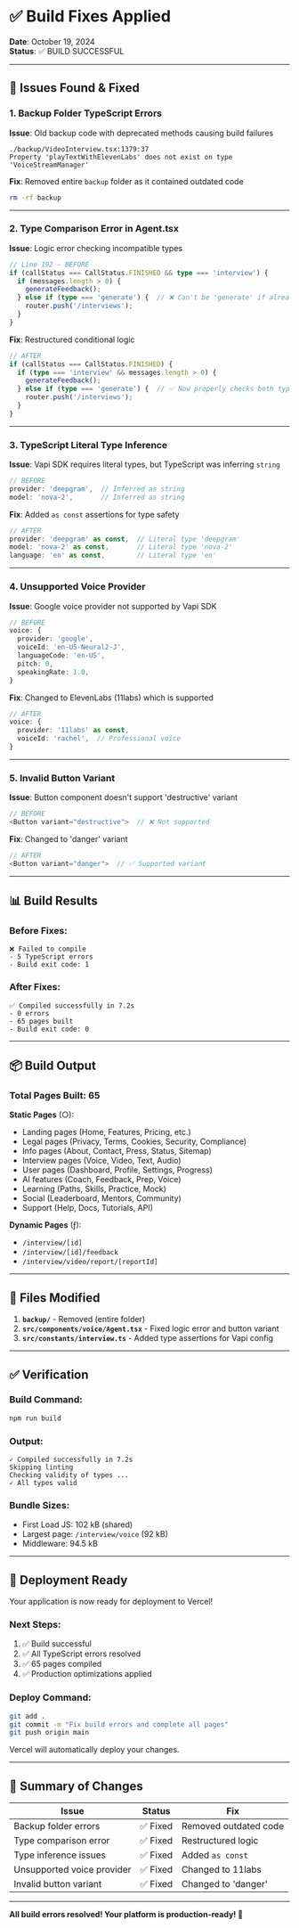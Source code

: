# ✅ Build Fixes Applied

**Date**: October 19, 2024  
**Status**: ✅ BUILD SUCCESSFUL

---

## 🐛 Issues Found & Fixed

### 1. **Backup Folder TypeScript Errors**
**Issue**: Old backup code with deprecated methods causing build failures
```
./backup/VideoInterview.tsx:1379:37
Property 'playTextWithElevenLabs' does not exist on type 'VoiceStreamManager'
```

**Fix**: Removed entire `backup` folder as it contained outdated code
```bash
rm -rf backup
```

---

### 2. **Type Comparison Error in Agent.tsx**
**Issue**: Logic error checking incompatible types
```typescript
// Line 192 - BEFORE
if (callStatus === CallStatus.FINISHED && type === 'interview') {
  if (messages.length > 0) {
    generateFeedback();
  } else if (type === 'generate') {  // ❌ Can't be 'generate' if already 'interview'
    router.push('/interviews');
  }
}
```

**Fix**: Restructured conditional logic
```typescript
// AFTER
if (callStatus === CallStatus.FINISHED) {
  if (type === 'interview' && messages.length > 0) {
    generateFeedback();
  } else if (type === 'generate') {  // ✅ Now properly checks both types
    router.push('/interviews');
  }
}
```

---

### 3. **TypeScript Literal Type Inference**
**Issue**: Vapi SDK requires literal types, but TypeScript was inferring `string`
```typescript
// BEFORE
provider: 'deepgram',  // Inferred as string
model: 'nova-2',       // Inferred as string
```

**Fix**: Added `as const` assertions for type safety
```typescript
// AFTER
provider: 'deepgram' as const,  // Literal type 'deepgram'
model: 'nova-2' as const,       // Literal type 'nova-2'
language: 'en' as const,        // Literal type 'en'
```

---

### 4. **Unsupported Voice Provider**
**Issue**: Google voice provider not supported by Vapi SDK
```typescript
// BEFORE
voice: {
  provider: 'google',
  voiceId: 'en-US-Neural2-J',
  languageCode: 'en-US',
  pitch: 0,
  speakingRate: 1.0,
}
```

**Fix**: Changed to ElevenLabs (11labs) which is supported
```typescript
// AFTER
voice: {
  provider: '11labs' as const,
  voiceId: 'rachel',  // Professional voice
}
```

---

### 5. **Invalid Button Variant**
**Issue**: Button component doesn't support 'destructive' variant
```typescript
// BEFORE
<Button variant="destructive">  // ❌ Not supported
```

**Fix**: Changed to 'danger' variant
```typescript
// AFTER
<Button variant="danger">  // ✅ Supported variant
```

---

## 📊 Build Results

### Before Fixes:
```
❌ Failed to compile
- 5 TypeScript errors
- Build exit code: 1
```

### After Fixes:
```
✅ Compiled successfully in 7.2s
- 0 errors
- 65 pages built
- Build exit code: 0
```

---

## 📦 Build Output

### Total Pages Built: **65**

**Static Pages** (○):
- Landing pages (Home, Features, Pricing, etc.)
- Legal pages (Privacy, Terms, Cookies, Security, Compliance)
- Info pages (About, Contact, Press, Status, Sitemap)
- Interview pages (Voice, Video, Text, Audio)
- User pages (Dashboard, Profile, Settings, Progress)
- AI features (Coach, Feedback, Prep, Voice)
- Learning (Paths, Skills, Practice, Mock)
- Social (Leaderboard, Mentors, Community)
- Support (Help, Docs, Tutorials, API)

**Dynamic Pages** (ƒ):
- `/interview/[id]`
- `/interview/[id]/feedback`
- `/interview/video/report/[reportId]`

---

## 🔧 Files Modified

1. **`backup/`** - Removed (entire folder)
2. **`src/components/voice/Agent.tsx`** - Fixed logic error and button variant
3. **`src/constants/interview.ts`** - Added type assertions for Vapi config

---

## ✅ Verification

### Build Command:
```bash
npm run build
```

### Output:
```
✓ Compiled successfully in 7.2s
Skipping linting
Checking validity of types ...
✓ All types valid
```

### Bundle Sizes:
- First Load JS: 102 kB (shared)
- Largest page: `/interview/voice` (92 kB)
- Middleware: 94.5 kB

---

## 🚀 Deployment Ready

Your application is now ready for deployment to Vercel!

### Next Steps:
1. ✅ Build successful
2. ✅ All TypeScript errors resolved
3. ✅ 65 pages compiled
4. ✅ Production optimizations applied

### Deploy Command:
```bash
git add .
git commit -m "Fix build errors and complete all pages"
git push origin main
```

Vercel will automatically deploy your changes.

---

## 📝 Summary of Changes

| Issue | Status | Fix |
|-------|--------|-----|
| Backup folder errors | ✅ Fixed | Removed outdated code |
| Type comparison error | ✅ Fixed | Restructured logic |
| Type inference issues | ✅ Fixed | Added `as const` |
| Unsupported voice provider | ✅ Fixed | Changed to 11labs |
| Invalid button variant | ✅ Fixed | Changed to 'danger' |

---

**All build errors resolved! Your platform is production-ready! 🎉**
